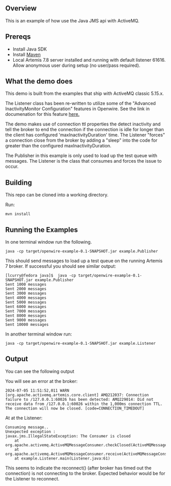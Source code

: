 ## Overview

This is an example of how use the Java JMS api with ActiveMQ.

## Prereqs

- Install Java SDK
- Install [Maven](http://maven.apache.org/download.html) 
- Local Artemis 7.8 server installed and running with default listener 61616.  Allow anonymous user during setup (no user/pass required). 


## What the demo does

This demo is built from the examples that ship with ActiveMQ classic 5.15.x.   

The Listener class has been re-written  to utilize some of the "Advanced InactivityMonitor Configuration" features in Openwire.
See the link in documenation for this feature [here.](https://activemq.apache.org/components/classic/documentation/activemq-classic-inactivitymonitor)

The demo makes use of connection ttl properties the detect inactivity and tell the broker to end the connection if the connection is idle for longer than the client has configured 'maxInactivityDuration' time. The Listener "forces" a connection close from the broker by adding a "sleep" into the code for greater than the configured maxInactivityDuration. 

The Publisher in this example is only used to load up the test queue with messages. The Listener is the class that consumes and forces the issue to occur. 

## Building


This repo can be cloned into a working directory. 

Run:

    mvn install

## Running the Examples

In one terminal window run the following.  


    java -cp target/openwire-example-0.1-SNAPSHOT.jar example.Publisher

This should send messages to load up a test queue on the running Artemis 7 broker. If successful you should see similar output:

```
[lcurry@fedora java]$  java -cp target/openwire-example-0.1-SNAPSHOT.jar example.Publisher
Sent 1000 messages
Sent 2000 messages
Sent 3000 messages
Sent 4000 messages
Sent 5000 messages
Sent 6000 messages
Sent 7000 messages
Sent 8000 messages
Sent 9000 messages
Sent 10000 messages
```

In another terminal window run:

    java -cp target/openwire-example-0.1-SNAPSHOT.jar example.Listener


## Output 
You can see the following output 

You will see an error at the broker:

```
2024-07-05 11:51:52,011 WARN  [org.apache.activemq.artemis.core.client] AMQ212037: Connection failure to /127.0.0.1:60026 has been detected: AMQ229014: Did not receive data from /127.0.0.1:60026 within the 1,000ms connection TTL. The connection will now be closed. [code=CONNECTION_TIMEDOUT]
```

At at the Listener:

```
Consuming message.. 
Unexpected exception : 
javax.jms.IllegalStateException: The Consumer is closed
	at org.apache.activemq.ActiveMQMessageConsumer.checkClosed(ActiveMQMessageConsumer.java:879)
	at org.apache.activemq.ActiveMQMessageConsumer.receive(ActiveMQMessageConsumer.java:566)
	at example.Listener.main(Listener.java:61)
```

This seems to indicate the reconnect() (after broker has timed out the connection) is not connecting to the broker.
Expected behavior would be for the Listener to reconnect. 
